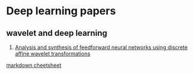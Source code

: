 # Deep learning papers
## wavelet  and deep learning
1. [Analysis and synthesis of feedforward neural networks using discrete affine wavelet transformations](http://ieeexplore.ieee.org/xpls/abs_all.jsp?arnumber=182697&tag=1)



[markdown cheetsheet](https://github.com/adam-p/markdown-here/wiki/Markdown-Cheatsheet)
